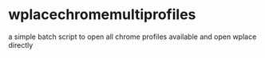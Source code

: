 # wplacechromemultiprofiles
a simple batch script to open all chrome profiles available and open wplace directly
